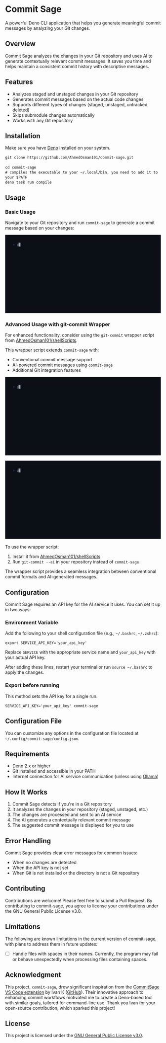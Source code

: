 # Commit Sage

A powerful Deno CLI application that helps you generate meaningful commit messages by analyzing your Git changes.

## Overview

Commit Sage analyzes the changes in your Git repository and uses AI to generate contextually relevant commit messages. It saves you time and helps maintain a consistent commit history with descriptive messages.

## Features

- Analyzes staged and unstaged changes in your Git repository
- Generates commit messages based on the actual code changes
- Supports different types of changes (staged, unstaged, untracked, deleted)
- Skips submodule changes automatically
- Works with any Git repository

## Installation

Make sure you have [Deno](https://deno.land/) installed on your system.

```shell
git clone https://github.com/AhmedOsman101/commit-sage.git

cd commit-sage
# compiles the executable to your ~/.local/bin, you need to add it to your $PATH
deno task run compile
```

## Usage

### Basic Usage

Navigate to your Git repository and run `commit-sage` to generate a commit message based on your changes:

![](docs/commitSage.gif)

### Advanced Usage with git-commit Wrapper

For enhanced functionality, consider using the `git-commit` wrapper script from [AhmedOsman101/shellScripts](https://github.com/AhmedOsman101/shellScripts).

This wrapper script extends `commit-sage` with:

- Conventional commit message support
- AI-powered commit messages using `commit-sage`
- Additional Git integration features

![](docs/gitCommit.gif)

![](docs/gitCommitStaged.gif)

To use the wrapper script:

1. Install it from [AhmedOsman101/shellScripts](https://github.com/ahmedOsman101/shellscripts#installation)
2. Run `git-commit --ai` in your repository instead of `commit-sage`

The wrapper script provides a seamless integration between conventional commit formats and AI-generated messages.

## Configuration

Commit Sage requires an API key for the AI service it uses. You can set it up in two ways:

### Environment Variable

Add the following to your shell configuration file (e.g., `~/.bashrc`, `~/.zshrc`):

```shell
export SERVICE_API_KEY='your_api_key'
```

Replace `SERVICE` with the appropriate service name and `your_api_key` with your actual API key.

After adding these lines, restart your terminal or run `source ~/.bashrc` to apply the changes.

### Export before running

This method sets the API key for a single run.

```shell
SERVICE_API_KEY='your_api_key' commit-sage
```

## Configuration File

You can customize any options in the configuration file located at `~/.config/commit-sage/config.json`.

## Requirements

- Deno 2.x or higher
- Git installed and accessible in your PATH
- Internet connection for AI service communication (unless using [Ollama](https://github.com/ollama/ollama))

## How It Works

1. Commit Sage detects if you're in a Git repository
2. It analyzes the changes in your repository (staged, unstaged, etc.)
3. The changes are processed and sent to an AI service
4. The AI generates a contextually relevant commit message
5. The suggested commit message is displayed for you to use

## Error Handling

Commit Sage provides clear error messages for common issues:

- When no changes are detected
- When the API key is not set
- When Git is not installed or the directory is not a Git repository

## Contributing

Contributions are welcome! Please feel free to submit a Pull Request.
By contributing to commit-sage, you agree to license your contributions under the GNU General Public License v3.0.

## Limitations

The following are known limitations in the current version of commit-sage, with plans to address them in future updates:

- [ ] Handle files with spaces in their names. Currently, the program may fail or behave unexpectedly when processing files containing spaces.

## Acknowledgment

This project, `commit-sage`, drew significant inspiration from the [CommitSage VS Code extension](https://marketplace.visualstudio.com/items/?itemName=VizzleTF.geminicommit) by Ivan K ([GitHub](https://github.com/VizzleTF/CommitSage)).
Their innovative approach to enhancing commit workflows motivated me to create a Deno-based tool with similar goals, tailored for command-line use.
Thank you Ivan for your open-source contribution, which sparked this project!

## License

This project is licensed under the [GNU General Public License v3.0](LICENSE).
